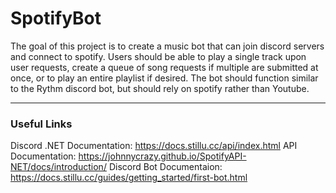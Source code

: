 # SpotifyBot
The goal of this project is to create a music bot that can join discord servers and connect to spotify. Users should be able to play a single track upon user requests, create a queue of song requests if multiple are submitted at once, or to play an entire playlist if desired. The bot should function similar to the Rythm discord bot, but should rely on spotify rather than Youtube. 

-----

### Useful Links
Discord .NET Documentation: https://docs.stillu.cc/api/index.html
API Documentation: https://johnnycrazy.github.io/SpotifyAPI-NET/docs/introduction/
Discord Bot Documentaion: https://docs.stillu.cc/guides/getting_started/first-bot.html
